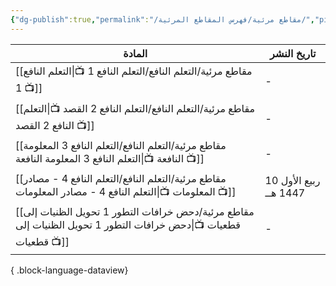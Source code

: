 ```yaml
---
{"dg-publish":true,"permalink":"/مقاطع مرئية/فهرس المقاطع المرئية/","pinned":true,"noteIcon":"✨"}
---
```


| المادة                                                                                                              | تاريخ النشر            |
| ------------------------------------------------------------------------------------------------------------------- | ---------------------- |
| [[مقاطع مرئية/التعلم النافع/التعلم النافع 1 📺\|التعلم النافع 1 📺]]                                             | \-                     |
| [[مقاطع مرئية/التعلم النافع/التعلم النافع 2 القصد 📺\|التعلم النافع 2 القصد 📺]]                                 | \-                     |
| [[مقاطع مرئية/التعلم النافع/التعلم النافع 3 المعلومة النافعة 📺\|التعلم النافع 3 المعلومة النافعة 📺]]           | \-                     |
| [[مقاطع مرئية/التعلم النافع/التعلم النافع 4 - مصادر المعلومات 📺\|التعلم النافع 4 - مصادر المعلومات 📺]]         | 10 ربيع الأول 1447 هــ |
| [[مقاطع مرئية/دحض خرافات التطور 1 تحويل الظنيات إلى قطعيات 📺\|دحض خرافات التطور 1 تحويل الظنيات إلى قطعيات 📺]] | \-                     |

{ .block-language-dataview}
